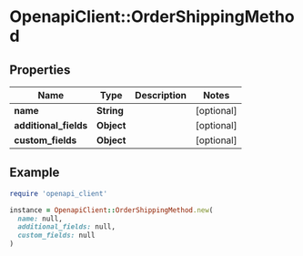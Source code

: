 # OpenapiClient::OrderShippingMethod

## Properties

| Name | Type | Description | Notes |
| ---- | ---- | ----------- | ----- |
| **name** | **String** |  | [optional] |
| **additional_fields** | **Object** |  | [optional] |
| **custom_fields** | **Object** |  | [optional] |

## Example

```ruby
require 'openapi_client'

instance = OpenapiClient::OrderShippingMethod.new(
  name: null,
  additional_fields: null,
  custom_fields: null
)
```


